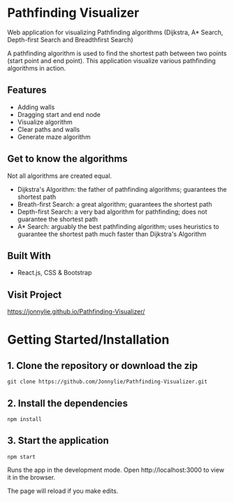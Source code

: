 # Pathfinding Visualizer

Web application for visualizing Pathfinding algorithms (Dijkstra, A\* Search, Depth-first Search and Breadthfirst Search)

A pathfinding algorithm is used to find the shortest path between two points (start point and end point). This application visualize various pathfinding algorithms in action.

## Features

- Adding walls
- Dragging start and end node
- Visualize algorithm
- Clear paths and walls
- Generate maze algorithm

## Get to know the algorithms

Not all algorithms are created equal.

- Dijkstra's Algorithm: the father of pathfinding algorithms; guarantees the shortest path
- Breath-first Search: a great algorithm; guarantees the shortest path
- Depth-first Search: a very bad algorithm for pathfinding; does not guarantee the shortest path
- A\* Search: arguably the best pathfinding algorithm; uses heuristics to guarantee the shortest path much faster than Dijkstra's Algorithm

## Built With

- React.js, CSS & Bootstrap

## Visit Project

https://jonnylie.github.io/Pathfinding-Visualizer/

# Getting Started/Installation

## 1. Clone the repository or download the zip

```
git clone https://github.com/Jonnylie/Pathfinding-Visualizer.git
```

## 2. Install the dependencies

```
npm install
```

## 3. Start the application

```
npm start
```

Runs the app in the development mode.
Open http://localhost:3000 to view it in the browser.

The page will reload if you make edits.
